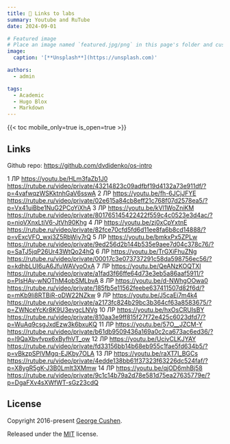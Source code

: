 ```yaml
---
title: 🎉 Links to labs
summary: Youtube and RuTube
date: 2024-09-01

# Featured image
# Place an image named `featured.jpg/png` in this page's folder and customize its options here.
image:
  caption: '[**Unsplash**](https://unsplash.com)'

authors:
  - admin

tags:
  - Academic
  - Hugo Blox
  - Markdown
---
```




{{< toc mobile_only=true is_open=true >}}

## Links
Github repo:
https://github.com/dvdidenko/os-intro

1 ЛР
https://youtu.be/HLm3faZb1J0
https://rutube.ru/video/private/43214823c09adfbf19d4132a73e911df/?p=4vafwqzWSKktnhGaV6sswA
2 ЛР
https://youtu.be/fh-6JCjJFYE
https://rutube.ru/video/private/02e615a84cb8eff21c768f07d2578ea5/?p=Vx41uiBbe1NuG2PCoYiXhA
3 ЛР
https://youtu.be/kVl1WoZniKM
https://rutube.ru/video/private/801765145422422f559c4c0523e3d4ac/?p=nioVXnxLtiV6-JtVh90Khg
4 ЛР
https://youtu.be/zj0xCpYxtnE
https://rutube.ru/video/private/82fce70cfd5fd6d11ee8fa6b8cd14888/?p=vExcVFO_wxj3Z5RbWiy7rQ
5 ЛР
https://youtu.be/bmkxPx5ZPLw
https://rutube.ru/video/private/9ed256d2b144b535e9aee7d04c378c76/?p=SaTJ5jqP26Ur43WtQo24hQ
6 ЛР
https://youtu.be/TrGXiFhuZNg
https://rutube.ru/video/private/00017c3e073737291c58da598756ec56/?p=kdhbLUI6uA6JfuWAVyoOxA
7 ЛР
https://youtu.be/QeANzKOQTXI
https://rutube.ru/video/private/a1fad3f66ffe64d73e3eb5a86aaf5911/?p=PlsHAy-wNOThM4obSMLbvA
8 ЛР
https://youtu.be/d-NWhgOOwa0
https://rutube.ru/video/private/185fb5e11562feebe637411507d82f6d/?p=mKb9li8RTBiR-oDW22NZkw
9 ЛР
https://youtu.be/J5caEi7m4k4
https://rutube.ru/video/private/a2173fc824b29bc3b364cf63a8583675/?p=ZWNceYcKr8K9U3evgcLNVg
10 ЛР
https://youtu.be/hxOsCRUIsBY
https://rutube.ru/video/private/810aa3e9ff815f27f72e425c6023dfd7/?p=WuAq9csgJxdEzw3k6bxuKQ
11 ЛР
https://youtu.be/57O__JZCM-Y
https://rutube.ru/video/private/b61db9509436a169a0c2ca673ac6ed36/?p=l9QaXbvfvpx6xByfhVT_ow
12 ЛР
https://youtu.be/UcivCLKJYAY
https://rutube.ru/video/private/fd33156bb14b68eb955c1fae5fd634b5/?p=vBkzpSPlVMgq-EJKby7OLA
13 ЛР
https://youtu.be/raXT7I_BGCs
https://rutube.ru/video/private/4edde138bb61f37323f63226dc524faf/?p=X8ygR5gK-J3B0LmIt3XMmw
14 ЛР
https://youtu.be/qjOD6mhBj58
https://rutube.ru/video/private/9c1c14b79a2d78e581d75ea27635779e/?p=DgaFXv4sXWfWT-sGz23cdQ
 


## License

Copyright 2016-present [George Cushen](https://georgecushen.com).

Released under the [MIT](https://github.com/HugoBlox/hugo-blox-builder/blob/main/LICENSE.md) license.
